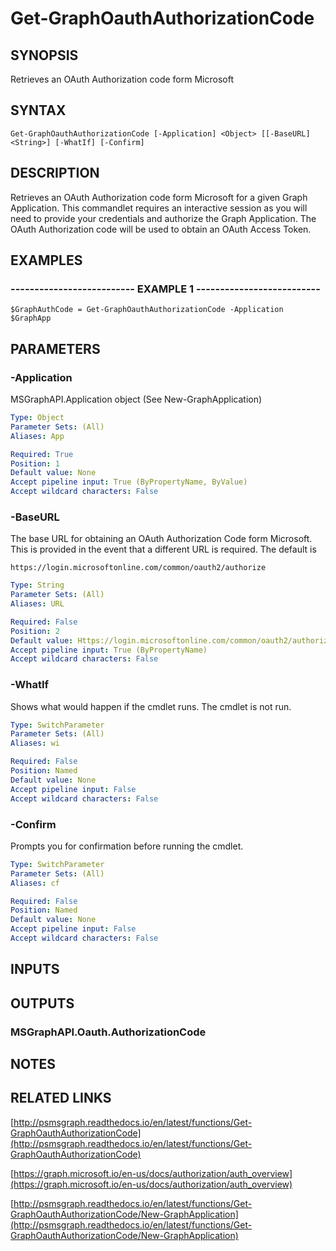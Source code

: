 # Get-GraphOauthAuthorizationCode

## SYNOPSIS
Retrieves an OAuth Authorization code form Microsoft

## SYNTAX

```
Get-GraphOauthAuthorizationCode [-Application] <Object> [[-BaseURL] <String>] [-WhatIf] [-Confirm]
```

## DESCRIPTION
Retrieves an OAuth Authorization code form Microsoft for a given Graph Application.
This commandlet requires an interactive session as you will need to provide your credentials and authorize the Graph Application.
The OAuth Authorization code will be used to obtain an OAuth Access Token.

## EXAMPLES

### -------------------------- EXAMPLE 1 --------------------------
```
$GraphAuthCode = Get-GraphOauthAuthorizationCode -Application $GraphApp
```

## PARAMETERS

### -Application
MSGraphAPI.Application object (See New-GraphApplication)

```yaml
Type: Object
Parameter Sets: (All)
Aliases: App

Required: True
Position: 1
Default value: None
Accept pipeline input: True (ByPropertyName, ByValue)
Accept wildcard characters: False
```

### -BaseURL
The base URL for obtaining an OAuth Authorization Code form Microsoft.
This is provided in the event that a different URL is required.
The default is 

    https://login.microsoftonline.com/common/oauth2/authorize

```yaml
Type: String
Parameter Sets: (All)
Aliases: URL

Required: False
Position: 2
Default value: Https://login.microsoftonline.com/common/oauth2/authorize
Accept pipeline input: True (ByPropertyName)
Accept wildcard characters: False
```

### -WhatIf
Shows what would happen if the cmdlet runs.
The cmdlet is not run.

```yaml
Type: SwitchParameter
Parameter Sets: (All)
Aliases: wi

Required: False
Position: Named
Default value: None
Accept pipeline input: False
Accept wildcard characters: False
```

### -Confirm
Prompts you for confirmation before running the cmdlet.

```yaml
Type: SwitchParameter
Parameter Sets: (All)
Aliases: cf

Required: False
Position: Named
Default value: None
Accept pipeline input: False
Accept wildcard characters: False
```

## INPUTS

## OUTPUTS

### MSGraphAPI.Oauth.AuthorizationCode

## NOTES

## RELATED LINKS

[http://psmsgraph.readthedocs.io/en/latest/functions/Get-GraphOauthAuthorizationCode](http://psmsgraph.readthedocs.io/en/latest/functions/Get-GraphOauthAuthorizationCode)

[https://graph.microsoft.io/en-us/docs/authorization/auth_overview](https://graph.microsoft.io/en-us/docs/authorization/auth_overview)

[http://psmsgraph.readthedocs.io/en/latest/functions/Get-GraphOauthAuthorizationCode/New-GraphApplication](http://psmsgraph.readthedocs.io/en/latest/functions/Get-GraphOauthAuthorizationCode/New-GraphApplication)

